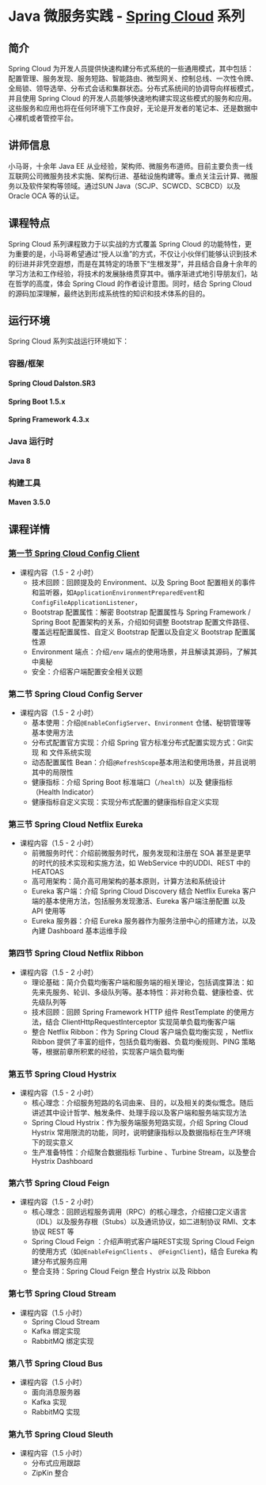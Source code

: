 # Java 微服务实践 - [Spring Cloud](http://projects.spring.io/spring-cloud/) 系列

## 简介

Spring Cloud 为开发人员提供快速构建分布式系统的一些通用模式，其中包括：配置管理、服务发现、服务短路、智能路由、微型网关、控制总线、一次性令牌、全局锁、领导选举、分布式会话和集群状态。分布式系统间的协调导向样板模式，并且使用 Spring Cloud 的开发人员能够快速地构建实现这些模式的服务和应用。这些服务和应用也将在任何环境下工作良好，无论是开发者的笔记本、还是数据中心裸机或者管控平台。


## 讲师信息

小马哥，十余年 Java EE 从业经验，架构师、微服务布道师。目前主要负责一线互联网公司微服务技术实施、架构衍进、基础设施构建等。重点关注云计算、微服务以及软件架构等领域。通过SUN Java（SCJP、SCWCD、SCBCD）以及Oracle OCA 等的认证。


## 课程特点

Spring Cloud 系列课程致力于以实战的方式覆盖 Spring Cloud 的功能特性，更为重要的是，小马哥希望通过“授人以渔”的方式，不仅让小伙伴们能够认识到技术的衍进并非凭空遐想，而是在其特定的场景下“生根发芽”，并且结合自身十余年的学习方法和工作经验，将技术的发展脉络贯穿其中。循序渐进式地引导朋友们，站在哲学的高度，体会 Spring Cloud 的作者设计意图。同时，结合 Spring Cloud 的源码加深理解，最终达到形成系统性的知识和技术体系的目的。



## 运行环境

Spring Cloud 系列实战运行环境如下：



### 容器/框架

#### Spring Cloud Dalston.SR3

#### Spring Boot 1.5.x

#### Spring Framework 4.3.x



### Java 运行时

#### Java 8



### 构建工具

#### Maven 3.5.0



## 课程详情


### [第一节 Spring Cloud Config Client](lesson-1)


* 课程内容（1.5 - 2 小时）
    * 技术回顾：回顾提及的 Environment、以及 Spring Boot 配置相关的事件和监听器，如`ApplicationEnvironmentPreparedEvent`和`ConfigFileApplicationListener`，
    * Bootstrap 配置属性：解密 Bootstrap 配置属性与 Spring Framework / Spring Boot 配置架构的关系，介绍如何调整 Bootstrap 配置文件路径、覆盖远程配置属性、自定义 Bootstrap 配置以及自定义 Bootstrap 配置属性源
    * Environment 端点：介绍`/env` 端点的使用场景，并且解读其源码，了解其中奥秘
    * 安全：介绍客户端配置安全相关议题


### 第二节 Spring Cloud Config Server


* 课程内容（1.5 - 2 小时）
    * 基本使用：介绍`@EnableConfigServer`、`Environment` 仓储、秘钥管理等基本使用方法
    * 分布式配置官方实现：介绍 Spring 官方标准分布式配置实现方式：Git实现 和 文件系统实现
    * 动态配置属性 Bean：介绍`@RefreshScope`基本用法和使用场景，并且说明其中的局限性
    * 健康指标：介绍 Spring Boot 标准端口（`/health`）以及 健康指标（Health Indicator）
    * 健康指标自定义实现：实现分布式配置的健康指标自定义实现


### 第三节 Spring Cloud Netflix Eureka


* 课程内容（1.5 - 2 小时）
    * 前微服务时代：介绍前微服务时代，服务发现和注册在 SOA 甚至是更早的时代的技术实现和实施方法，如 WebService 中的UDDI、REST 中的 HEATOAS
    * 高可用架构：简介高可用架构的基本原则，计算方法和系统设计
    * Eureka 客户端：介绍 Spring Cloud Discovery 结合 Netflix Eureka 客户端的基本使用方法，包括服务发现激活、Eureka 客户端注册配置 以及 API 使用等
    * Eureka 服务器：介绍 Eureka 服务器作为服务注册中心的搭建方法，以及內建 Dashboard 基本运维手段



### 第四节 Spring Cloud Netflix Ribbon


* 课程内容（1.5 - 2 小时）
    * 理论基础：简介负载均衡客户端和服务端的相关理论，包括调度算法：如先来先服务、轮训、多级队列等。基本特性：非对称负载、健康检查、优先级队列等
    * 技术回顾：回顾 Spring Framework HTTP 组件 RestTemplate 的使用方法，结合 ClientHttpRequestInterceptor 实现简单负载均衡客户端
    * 整合 Netflix Ribbon：作为 Spring Cloud 客户端负载均衡实现 ，Netflix Ribbon 提供了丰富的组件，包括负载均衡器、负载均衡规则、PING 策略等，根据前章所积累的经验，实现客户端负载均衡


### 第五节 Spring Cloud Hystrix


* 课程内容（1.5 - 2 小时）
    * 核心理念：介绍服务短路的名词由来、目的，以及相关的类似慨念。随后讲述其中设计哲学、触发条件、处理手段以及客户端和服务端实现方法
    * Spring Cloud Hystrix：作为服务端服务短路实现，介绍 Spring Cloud Hystrix 常用限流的功能，同时，说明健康指标以及数据指标在生产环境下的现实意义
    * 生产准备特性：介绍聚合数据指标 Turbine 、Turbine Stream，以及整合 Hystrix Dashboard


### 第六节 Spring Cloud Feign


* 课程内容（1.5 - 2 小时）
  * 核心理念：回顾远程服务调用（RPC）的核心理念，介绍接口定义语言（IDL）以及服务存根（Stubs）以及通讯协议，如二进制协议 RMI、文本协议 REST 等
  * Spring Cloud Feign ：介绍声明式客户端REST实现 Spring Cloud Feign的使用方式（如`@EnableFeignClients` 、 `@FeignClient`)，结合 Eureka 构建分布式服务应用
  * 整合支持：Spring Cloud Feign 整合 Hystrix 以及 Ribbon



### 第七节 Spring Cloud Stream


* 课程内容（1.5 小时）
  * Spring Cloud Stream 
  * Kafka 绑定实现
  * RabbitMQ 绑定实现


### 第八节 Spring Cloud Bus

* 课程内容（1.5 小时）
  * 面向消息服务器
  * Kafka 实现
  * RabbitMQ 实现 


### 第九节 Spring Cloud Sleuth


* 课程内容（1.5 小时）
  * 分布式应用跟踪
  * ZipKin 整合

